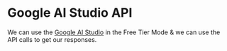 # Google AI Studio API
We can use the [Google AI Studio](https://aistudio.google.com/) in the Free Tier Mode & we can use the API calls to get our responses.

